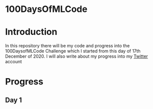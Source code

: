 # 100DaysOfMLCode

# Introduction

In this repository there will be my code and progress 
into the 100DaysofMLCode Challenge which I started from
this day of 17th December of 2020. I will also write about
my progress into my [Twitter](https://twitter.com/EmmanuelLykos) account

# Progress

## Day 1
